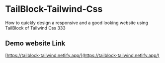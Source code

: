 
# TailBlock-Tailwind-Css
How to quickly design a responsive and a good looking website using TailBlock
of Tailwind Css 333





## Demo website Link
[https://tailblock-tailwind.netlify.app/](https://tailblock-tailwind.netlify.app/)

